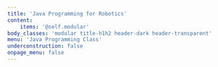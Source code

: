 ```yaml
---
title: 'Java Programming for Robotics'
content:
    items: '@self.modular'
body_classes: 'modular title-h1h2 header-dark header-transparent'
menu: 'Java Programming Class'
underconstruction: false
onpage_menu: false
---
```


